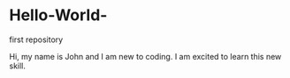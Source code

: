# Hello-World-
first repository

Hi, my name is John and I am new to coding. I am excited to learn this new skill.
